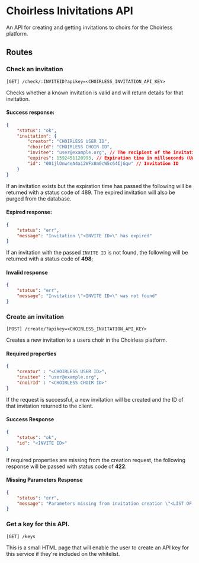 # Choirless Inivitations API
An API for creating and getting invitations to choirs for the Choirless platform.

## Routes

### Check an invitation
`[GET] /check/:INVITEID?apikey=<CHOIRLESS_INVITATION_API_KEY>`

Checks whether a known invitation is valid and will return details for that invitation.

#### Success response:

```json
{
    "status": "ok",
    "invitation": {
        "creator": "CHOIRLESS USER ID",
        "choirId": "CHOIRLESS CHOIR ID",
        "invitee": "user@example.org", // The recipient of the invitation.
        "expires": 1592451120993, // Expiration time in millseconds (Unixtime).
        "id": "001jlOnw4eA4ai2WFx8m0cW5c64IjGqw" // Invitation ID
    }
}
```

If an invitation exists but the expiration time has passed the following will be returned with a status code of 489. The expired invitation will also be purged from the database.

#### Expired response:

```json
{
    "status": "err",
    "message": "Invitation \"<INVITE ID>\" has expired"
}
```

If an invitation with the passed `INVITE ID` is not found, the following will be returned with a status code of **498**;

#### Invalid response

```json
{
    "status": "err",
    "message": "Invitation \"<INVITE ID>\" was not found"
}
```

### Create an invitation
`[POST] /create/?apikey=<CHOIRLESS_INVITATION_API_KEY>`

Creates a new invitation to a users choir in the Choirless platform.

#### Required properties

```json
{
    "creator" : "<CHOIRLESS USER ID>",
    "invitee" : "user@example.org",
    "cnoirId" : "<CHOIRLESS CHOIR ID>"
}
```

If the request is successful, a new invitation will be created and the ID of that invitation returned to the client.

#### Success Response

```json
{
    "status": "ok",
    "id": "<INVITE ID>"
}
```

If required properties are missing from the creation request, the following response will be passed with status code of **422**.

#### Missing Parameters Response

```json
{
    "status": "err",
    "message": "Parameters missing from invitation creation \"<LIST OF MISSING PARAMETERS>\""
}
```

### Get a key for this API.
`[GET] /keys`

This is a small HTML page that will enable the user to create an API key for this service if they're included on the whitelist.